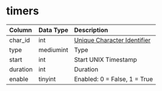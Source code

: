 # timers

| Column | Data Type | Description |
| :--- | :--- | :--- |
| char\_id | int | [Unique Character Identifier](../../../schema/categories/characters/character_data.md) |
| type | mediumint | Type |
| start | int | Start UNIX Timestamp |
| duration | int | Duration |
| enable | tinyint | Enabled: 0 = False, 1 = True |

